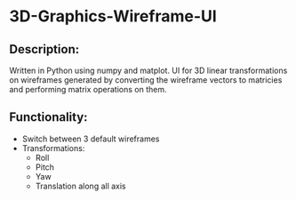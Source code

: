 ﻿# 3D-Graphics-Wireframe-UI

## Description:

Written in Python using numpy and matplot. UI for 3D linear transformations on wireframes generated by converting the wireframe vectors to matricies and performing matrix operations on them.

## Functionality:

* Switch between 3 default wireframes
* Transformations:
  * Roll
  * Pitch
  * Yaw
  * Translation along all axis
